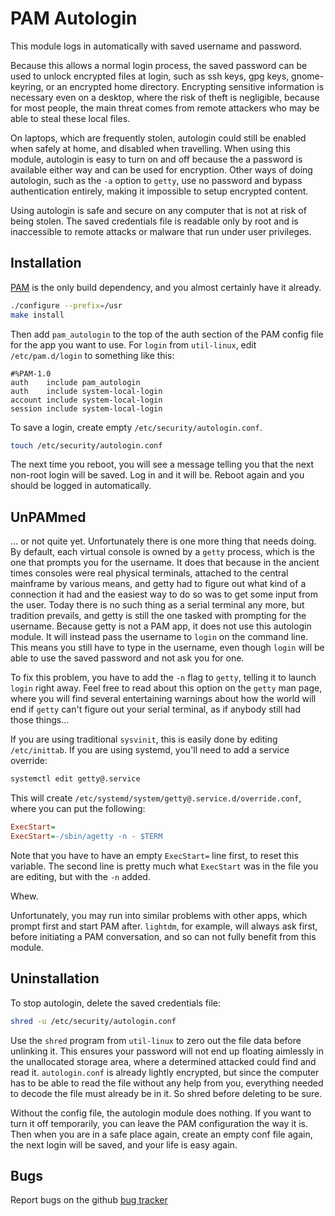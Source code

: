 # PAM Autologin

This module logs in automatically with saved username and password.

Because this allows a normal login process, the saved password can be
used to unlock encrypted files at login, such as ssh keys, gpg keys,
gnome-keyring, or an encrypted home directory. Encrypting sensitive
information is necessary even on a desktop, where the risk of theft is
negligible, because for most people, the main threat comes from remote
attackers who may be able to steal these local files.

On laptops, which are frequently stolen, autologin could still be
enabled when safely at home, and disabled when travelling. When using
this module, autologin is easy to turn on and off because the a password
is available either way and can be used for encryption. Other ways of
doing autologin, such as the `-a` option to `getty`, use no password and
bypass authentication entirely, making it impossible to setup encrypted
content.

Using autologin is safe and secure on any computer that is not at risk of
being stolen. The saved credentials file is readable only by root and is
inaccessible to remote attacks or malware that run under user privileges.

## Installation

[PAM](https://www.linux-pam.org) is the only build dependency,
and you almost certainly have it already.

```sh
./configure --prefix=/usr
make install
```

Then add `pam_autologin` to the top of the auth section of the PAM config
file for the app you want to use. For `login` from `util-linux`, edit
`/etc/pam.d/login` to something like this:

```pam
#%PAM-1.0
auth    include pam_autologin
auth    include system-local-login
account include system-local-login
session include system-local-login
```

To save a login, create empty `/etc/security/autologin.conf`.

```sh
touch /etc/security/autologin.conf
```

The next time you reboot, you will see a message telling you that the next
non-root login will be saved. Log in and it will be. Reboot again and you
should be logged in automatically.

## UnPAMmed

... or not quite yet. Unfortunately there is one more thing that needs
doing. By default, each virtual console is owned by a `getty` process,
which is the one that prompts you for the username. It does that because
in the ancient times consoles were real physical terminals, attached to
the central mainframe by various means, and getty had to figure out what
kind of a connection it had and the easiest way to do so was to get some
input from the user. Today there is no such thing as a serial terminal
any more, but tradition prevails, and getty is still the one tasked with
prompting for the username. Because getty is not a PAM app, it does not
use this autologin module. It will instead pass the username to `login`
on the command line. This means you still have to type in the username,
even though `login` will be able to use the saved password and not ask
you for one.

To fix this problem, you have to add the `-n` flag to `getty`, telling it
to launch `login` right away. Feel free to read about this option on the
`getty` man page, where you will find several entertaining warnings about
how the world will end if `getty` can't figure out your serial terminal,
as if anybody still had those things...

If you are using traditional `sysvinit`, this is easily done by editing
`/etc/inittab`. If you are using systemd, you'll need to add a service
override:

```sh
systemctl edit getty@.service
```

This will create `/etc/systemd/system/getty@.service.d/override.conf`,
where you can put the following:

```ini
ExecStart=
ExecStart=-/sbin/agetty -n - $TERM
```

Note that you have to have an empty `ExecStart=` line first, to reset
this variable. The second line is pretty much what `ExecStart` was in
the file you are editing, but with the `-n` added.

Whew.

Unfortunately, you may run into similar problems with other apps, which
prompt first and start PAM after. `lightdm`, for example, will always
ask first, before initiating a PAM conversation, and so can not fully
benefit from this module.

## Uninstallation

To stop autologin, delete the saved credentials file:

```sh
shred -u /etc/security/autologin.conf
```

Use the `shred` program from `util-linux` to zero out the file data
before unlinking it. This ensures your password will not end up floating
aimlessly in the unallocated storage area, where a determined attacked
could find and read it. `autologin.conf` is already lightly encrypted,
but since the computer has to be able to read the file without any help
from you, everything needed to decode the file must already be in it. So
shred before deleting to be sure.

Without the config file, the autologin module does nothing. If you want
to turn it off temporarily, you can leave the PAM configuration the way
it is. Then when you are in a safe place again, create an empty conf
file again, the next login will be saved, and your life is easy again.

## Bugs

Report bugs on the github [bug tracker](https://github.com/msharov/pam_autologin/issues)
